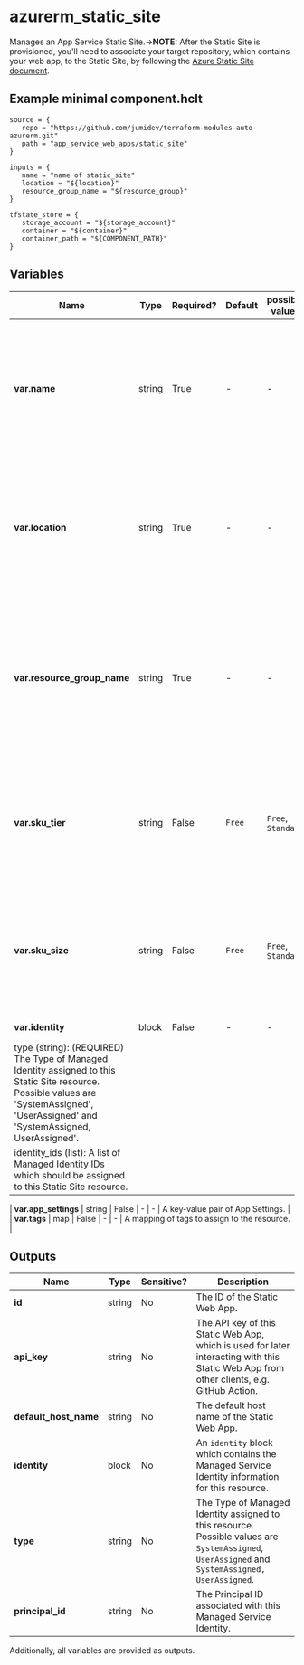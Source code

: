 # azurerm_static_site

Manages an App Service Static Site.->**NOTE:** After the Static Site is provisioned, you'll need to associate your target repository, which contains your web app, to the Static Site, by following the [Azure Static Site document](https://docs.microsoft.com/azure/static-web-apps/github-actions-workflow).

## Example minimal component.hclt

```hcl
source = {
   repo = "https://github.com/jumidev/terraform-modules-auto-azurerm.git" 
   path = "app_service_web_apps/static_site" 
}

inputs = {
   name = "name of static_site" 
   location = "${location}" 
   resource_group_name = "${resource_group}" 
}

tfstate_store = {
   storage_account = "${storage_account}" 
   container = "${container}" 
   container_path = "${COMPONENT_PATH}" 
}

```

## Variables

| Name | Type | Required? |  Default  |  possible values |  Description |
| ---- | ---- | --------- |  ----------- | ----------- | ----------- |
| **var.name** | string | True | -  |  -  |  The name which should be used for this Static Web App. Changing this forces a new Static Web App to be created. | 
| **var.location** | string | True | -  |  -  |  The Azure Region where the Static Web App should exist. Changing this forces a new Static Web App to be created. | 
| **var.resource_group_name** | string | True | -  |  -  |  The name of the Resource Group where the Static Web App should exist. Changing this forces a new Static Web App to be created. | 
| **var.sku_tier** | string | False | `Free`  |  `Free`, `Standard`  |  Specifies the SKU tier of the Static Web App. Possible values are `Free` or `Standard`. Defaults to `Free`. | 
| **var.sku_size** | string | False | `Free`  |  `Free`, `Standard`  |  Specifies the SKU size of the Static Web App. Possible values are `Free` or `Standard`. Defaults to `Free`. | 
| **var.identity** | block | False | -  |  -  |  An `identity` block. | | `identity` block structure: || 
|   type (string): (REQUIRED) The Type of Managed Identity assigned to this Static Site resource. Possible values are 'SystemAssigned', 'UserAssigned' and 'SystemAssigned, UserAssigned'. ||
|   identity_ids (list): A list of Managed Identity IDs which should be assigned to this Static Site resource. ||

| **var.app_settings** | string | False | -  |  -  |  A key-value pair of App Settings. | 
| **var.tags** | map | False | -  |  -  |  A mapping of tags to assign to the resource. | 



## Outputs

| Name | Type | Sensitive? | Description |
| ---- | ---- | --------- | --------- |
| **id** | string | No  | The ID of the Static Web App. | 
| **api_key** | string | No  | The API key of this Static Web App, which is used for later interacting with this Static Web App from other clients, e.g. GitHub Action. | 
| **default_host_name** | string | No  | The default host name of the Static Web App. | 
| **identity** | block | No  | An `identity` block which contains the Managed Service Identity information for this resource. | 
| **type** | string | No  | The Type of Managed Identity assigned to this resource. Possible values are `SystemAssigned`, `UserAssigned` and `SystemAssigned, UserAssigned`. | 
| **principal_id** | string | No  | The Principal ID associated with this Managed Service Identity. | 

Additionally, all variables are provided as outputs.
